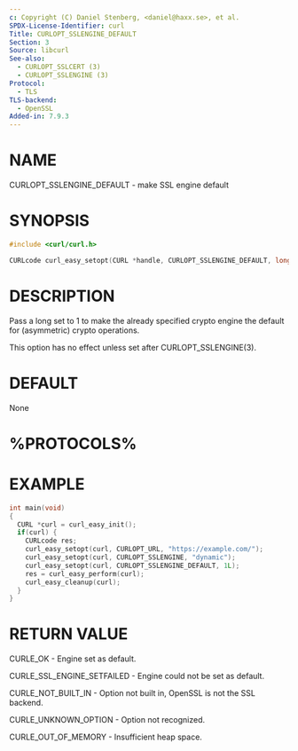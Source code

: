```yaml
---
c: Copyright (C) Daniel Stenberg, <daniel@haxx.se>, et al.
SPDX-License-Identifier: curl
Title: CURLOPT_SSLENGINE_DEFAULT
Section: 3
Source: libcurl
See-also:
  - CURLOPT_SSLCERT (3)
  - CURLOPT_SSLENGINE (3)
Protocol:
  - TLS
TLS-backend:
  - OpenSSL
Added-in: 7.9.3
---
```


# NAME

CURLOPT_SSLENGINE_DEFAULT - make SSL engine default

# SYNOPSIS

~~~c
#include <curl/curl.h>

CURLcode curl_easy_setopt(CURL *handle, CURLOPT_SSLENGINE_DEFAULT, long val);
~~~

# DESCRIPTION

Pass a long set to 1 to make the already specified crypto engine the default
for (asymmetric) crypto operations.

This option has no effect unless set after CURLOPT_SSLENGINE(3).

# DEFAULT

None

# %PROTOCOLS%

# EXAMPLE

~~~c
int main(void)
{
  CURL *curl = curl_easy_init();
  if(curl) {
    CURLcode res;
    curl_easy_setopt(curl, CURLOPT_URL, "https://example.com/");
    curl_easy_setopt(curl, CURLOPT_SSLENGINE, "dynamic");
    curl_easy_setopt(curl, CURLOPT_SSLENGINE_DEFAULT, 1L);
    res = curl_easy_perform(curl);
    curl_easy_cleanup(curl);
  }
}
~~~

# RETURN VALUE

CURLE_OK - Engine set as default.

CURLE_SSL_ENGINE_SETFAILED - Engine could not be set as default.

CURLE_NOT_BUILT_IN - Option not built in, OpenSSL is not the SSL backend.

CURLE_UNKNOWN_OPTION - Option not recognized.

CURLE_OUT_OF_MEMORY - Insufficient heap space.
